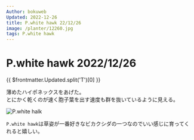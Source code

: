 ```yaml
---
Author: bokuweb
Updated: 2022-12-26
title: P.white hawk 22/12/26
image: /planter/12260.jpg
tags: P.white hawk
---
```


# P.white hawk 2022/12/26

{{ $frontmatter.Updated.split('T')[0] }}

薄めたハイポネックスをあげた。  
とにかく乾くのが速く胞子葉を出す速度も群を抜いているように見える。   

![P.white halk](/12260.jpg)

`P.white hawk`は草姿が一番好きなビカクシダの一つなのでいい感じに育ってくれると嬉しい。

<!-- more -->

